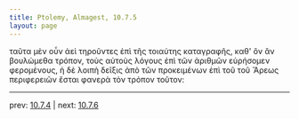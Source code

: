 ```yaml
---
title: Ptolemy, Almagest, 10.7.5
layout: page
---
```


ταῦτα μὲν οὖν ἀεὶ τηροῦντες ἐπὶ τῆς τοιαύτης καταγραφῆς, καθ' ὃν ἂν βουλώμεθα τρόπον, τοὺς αὐτοὺς λόγους ἐπὶ τῶν ἀριθμῶν εὑρήσομεν φερομένους, ἡ δὲ λοιπὴ δεῖξις ἀπὸ τῶν προκειμένων ἐπὶ τοῦ τοῦ Ἄρεως περιφερειῶν ἔσται φανερὰ τὸν τρόπον τοῦτον: 

---

prev: [10.7.4](../10.7.4/) | next: [10.7.6](../10.7.6/)

